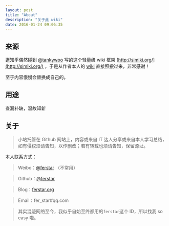 ```yaml
---
layout: post
title: "About"
description: "关于此 wiki"
date: 2016-01-24 09:06:35
---
```


## 来源

逛知乎偶然碰到 [@tankywoo](https://github.com/tankywoo) 写的这个轻量级 wiki 框架 [http://simiki.org/](http://simiki.org/) ，于是从作者本人的 [wiki](http://wiki.tankywoo.com/) 直接照搬过来，非常感谢！

至于内容慢慢会替换成自己的。

## 用途

查漏补缺，温故知新

## 关于

> 小站托管在 Github 网站上，内容或来自 IT 达人分享或来自本人学习总结，如有侵权烦请告知，以作删改；若有转载也烦请告知，保留源址。

本人联系方式：

> Weibo：[@ferstar](http://weibo.com/ferstar)  （不常用）

> Github：[@ferstar](http://github.com/ferstar)

> Blog：[ferstar.org](http://ferstar.org)

> Email：fer_star#qq.com

> 其实混迹网络至今，我似乎自始至终都用的`ferstar`这个 ID，所以找我 so easy 啦。